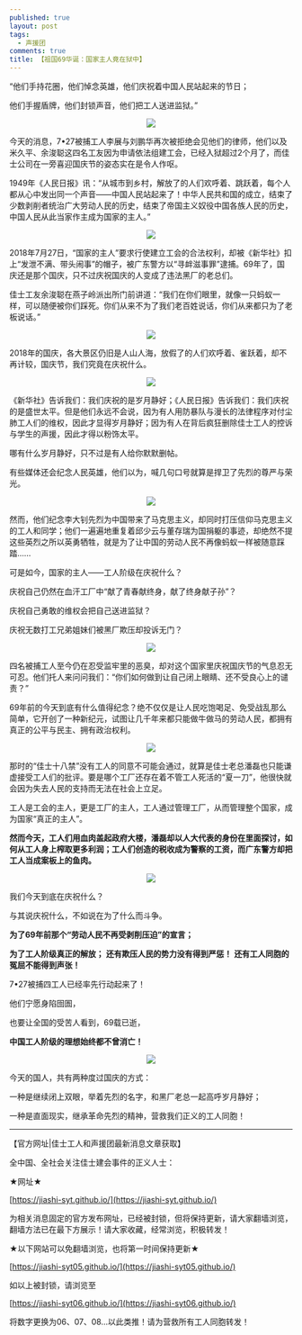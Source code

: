 ```yaml
---
published: true
layout: post
tags:
  - 声援团
comments: true
title: 【祖国69华诞：国家主人竟在狱中】
---
```



“他们手持花圈，他们悼念英雄，他们庆祝着中国人民站起来的节日；

他们手握盾牌，他们封锁声音，他们把工人送进监狱。”

<p align="center"> <img src="http://api.superbed.cn/pic/5bb1ea069dc6d61f41e595b3"> </p>

今天的消息，7•27被捕工人李展与刘鹏华再次被拒绝会见他们的律师，他们以及米久平、余浚聪这四名工友因为申请依法组建工会，已经入狱超过2个月了，而佳士公司在一旁喜迎国庆节的姿态实在是令人作呕。

1949年《人民日报》讯：“从城市到乡村，解放了的人们欢呼着、跳跃着，每个人都从心中发出同一个声音——中国人民站起来了！中华人民共和国的成立，结束了少数剥削者统治广大劳动人民的历史，结束了帝国主义奴役中国各族人民的历史，中国人民从此当家作主成为国家的主人。”

<p align="center"> <img src="http://api.superbed.cn/pic/5bb1eb429dc6d61f41e595b4"> </p>


2018年7月27日，“国家的主人”要求行使建立工会的合法权利，却被《新华社》扣上“发泄不满、带头闹事”的帽子，被广东警方以“寻衅滋事罪”逮捕。69年了，国庆还是那个国庆，只不过庆祝国庆的人变成了违法黑厂的老总们。

佳士工友余浚聪在燕子岭派出所门前讲道：“我们在你们眼里，就像一只蚂蚁一样，可以随便被你们踩死。你们从来不为了我们老百姓说话，你们从来都只为了老板说话。”

<p align="center"> <img src="http://api.superbed.cn/pic/5bb1ebe69dc6d61f41e595b6"> </p>

 
2018年的国庆，各大景区仍旧是人山人海，放假了的人们欢呼着、雀跃着，却不再计较，国庆节，我们究竟在庆祝什么。

<p align="center"> <img src="http://api.superbed.cn/pic/5bb1ec049dc6d61f41e595b7"> </p>

《新华社》告诉我们：我们庆祝的是岁月静好；《人民日报》告诉我们：我们庆祝的是盛世太平。但是他们永远不会说，因为有人用防暴队与漫长的法律程序对付尘肺工人们的维权，因此才显得岁月静好；因为有人在背后疯狂删除佳士工人的控诉与学生的声援，因此才得以粉饰太平。

哪有什么岁月静好，只不过是有人给你默默删帖。

有些媒体还会纪念人民英雄，他们以为，喊几句口号就算是捍卫了先烈的尊严与荣光。

<p align="center"> <img src="http://api.superbed.cn/pic/5bb1edf69dc6d61f41e595bb"> </p>

然而，他们纪念李大钊先烈为中国带来了马克思主义，却同时打压信仰马克思主义的工人和同学；他们一遍遍地重复着邱少云与董存瑞为国捐躯的事迹，却绝然不提这些英烈之所以英勇牺牲，就是为了让中国的劳动人民不再像蚂蚁一样被随意踩踏……


可是如今，国家的主人——工人阶级在庆祝什么？

庆祝自己仍然在血汗工厂中“献了青春献终身，献了终身献子孙”？

庆祝自己勇敢的维权会把自己送进监狱？

庆祝无数打工兄弟姐妹们被黑厂欺压却投诉无门？

<p align="center"> <img src="http://api.superbed.cn/pic/5bb1eeea9dc6d61f41e595bc"> </p>


四名被捕工人至今仍在忍受监牢里的恶臭，却对这个国家里庆祝国庆节的气息忍无可忍。他们托人来问问我们：“你们如何做到让自己闭上眼睛、还不受良心上的谴责？”

69年前的今天到底有什么值得纪念？绝不仅仅是让人民吃饱喝足、免受战乱那么简单，它开创了一种新纪元，试图让几千年来都只能做牛做马的劳动人民，都拥有真正的公平与民主、拥有政治权利。
 
<p align="center"> <img src="http://api.superbed.cn/pic/5bb1ef129dc6d61f41e595bd"> </p>
 
那时的“佳士十八禁”没有工人的同意不可能会通过，就算是佳士老总潘磊也只能谦虚接受工人们的批评。要是哪个工厂还存在着不管工人死活的“夏一刀”，他很快就会因为失去人民的支持而无法在社会上立足。

工人是工会的主人，更是工厂的主人，工人通过管理工厂，从而管理整个国家，成为国家“真正的主人”。

**然而今天，工人们用血肉盖起政府大楼，潘磊却以人大代表的身份在里面探讨，如何从工人身上榨取更多利润；工人们创造的税收成为警察的工资，而广东警方却把工人当成案板上的鱼肉。**

<p align="center"> <img src="http://api.superbed.cn/pic/5bb1efe19dc6d61f41e595be"> </p>

 
我们今天到底在庆祝什么？

与其说庆祝什么，不如说在为了什么而斗争。

**为了69年前那个“劳动人民不再受剥削压迫”的宣言；**

**为了工人阶级真正的解放；**
**还有欺压人民的势力没有得到严惩！**
**还有工人同胞的冤屈不能得到声张！**

7•27被捕四工人已经率先行动起来了！

他们宁愿身陷囹圄，

也要让全国的受苦人看到，69载已逝，

**中国工人阶级的理想始终都不曾消亡！**

<p align="center"> <img src="http://api.superbed.cn/pic/5bb1f0129dc6d61f41e595bf"> </p>
 
今天的国人，共有两种度过国庆的方式：

一种是继续闭上双眼，举着先烈的名字，和黑厂老总一起高呼岁月静好；

一种是直面现实，继承革命先烈的精神，营救我们正义的工人同胞！




---
【官方网址|佳士工人和声援团最新消息文章获取】

全中国、全社会关注佳士建会事件的正义人士：

★网址★

[https://jiashi-syt.github.io/](https://jiashi-syt.github.io/)

为相关消息固定的官方发布网址，已经被封锁，但将保持更新，请大家翻墙浏览，翻墙方法已在最下方展示！请大家收藏，经常浏览，积极转发！


★以下网站可以免翻墙浏览，也将第一时间保持更新★

[https://jiashi-syt05.github.io/](https://jiashi-syt05.github.io/)

如以上被封锁，请浏览至

[https://jiashi-syt06.github.io/](https://jiashi-syt06.github.io/)

将数字更换为06、07、08...以此类推！请为营救所有工人同胞转发！


